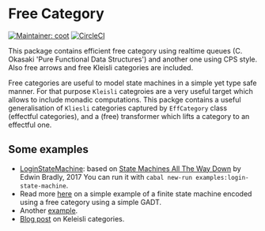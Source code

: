# Free Category
[![Maintainer: coot](https://img.shields.io/badge/maintainer-coot-lightgrey.svg)](http://github.com/coot)
[![CircleCI](https://circleci.com/gh/coot/free-category/tree/master.svg?style=svg)](https://circleci.com/gh/coot/free-category/tree/master)

This package contains efficient free category using realtime
queues (C. Okasaki 'Pure Functional Data Structures') and another one using CPS
style.  Also free arrows and free Kleisli categories are included.

Free categories are useful to model state machines in a simple yet type safe
manner.  For that purpose `Kleisli` categroies are a very useful target which
allows to include monadic computations.  This packge contains a useful
generalisation of `Kliesli` categories captured by `EffCategory` class
(effectful categories), and a (free) transformer which lifts a category to
an effectful one.

## Some examples
* [LoginStateMachine](https://github.com/coot/free-category/blob/master/examples/src/LoginStateMachine.hs):
  based on [State Machines All The Way
  Down](https://www.youtube.com/watch?v=xq7ZuSRgCR4) by Edwin Bradly, 2017 You
  can run it with `cabal new-run examples:login-state-machine`.
* Read more [here](https://coot.me/posts/finite-state-machines.html) on
  a simple example of a finite state machine encoded using a free category
  using a simple GADT.
* Another
  [example](https://github.com/coot/free-algebras/blob/master/examples/src/Control/Category/Free.hs).
* [Blog post](https://coot.me/posts/kleisli-categories-and-free-monads.html) on Keleisli categories.
